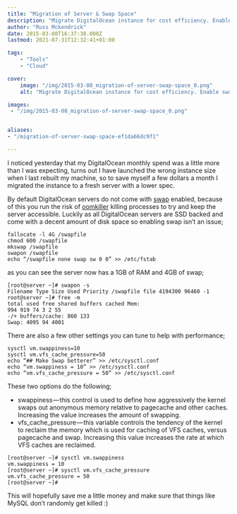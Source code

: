```yaml
---
title: "Migration of Server & Swap Space"
description: "Migrate DigitalOcean instance for cost efficiency. Enable swap space to prevent oomkiller issues. Optimize performance with tuned settings."
author: "Russ Mckendrick"
date: 2015-03-08T16:37:38.000Z
lastmod: 2021-07-31T12:32:41+01:00

tags:
    - "Tools"
    - "Cloud"

cover:
    image: "/img/2015-03-08_migration-of-server-swap-space_0.png" 
    alt: "Migrate DigitalOcean instance for cost efficiency. Enable swap space to prevent oomkiller issues. Optimize performance with tuned settings."

images:
 - "/img/2015-03-08_migration-of-server-swap-space_0.png"


aliases:
- "/migration-of-server-swap-space-ef1da66dc9f1"

---
```


I noticed yesterday that my DigitalOcean monthly spend was a little more than I was expecting, turns out I have launched the wrong instance size when I last rebuilt my machine, so to save myself a few dollars a month I migrated the instance to a fresh server with a lower spec.

By default DigitalOcean servers do not come with [swap](http://en.wikipedia.org/wiki/Virtual_memory "Swap") enabled, because of this you run the risk of [oomkiller](http://en.wikipedia.org/wiki/Out_of_memory "oomkiller") killing processes to try and keep the server accessible. Luckily as all DigitalOcean servers are SSD backed and come with a decent amount of disk space so enabling swap isn’t an issue;

```
fallocate -l 4G /swapfile
chmod 600 /swapfile
mkswap /swapfile
swapon /swapfile
echo “/swapfile none swap sw 0 0” >> /etc/fstab
```

as you can see the server now has a 1GB of RAM and 4GB of swap;

```
[root@server ~]# swapon -s
Filename Type Size Used Priority /swapfile file 4194300 96460 -1 
root@server ~]# free -m
total used free shared buffers cached Mem: 
994 919 74 3 2 55
-/+ buffers/cache: 860 133
Swap: 4095 94 4001
```

There are also a few other settings you can tune to help with performance;

```
sysctl vm.swappiness=10
sysctl vm.vfs_cache_pressure=50
echo “## Make Swap betterer” >> /etc/sysctl.conf
echo “vm.swappiness = 10” >> /etc/sysctl.conf
echo “vm.vfs_cache_pressure = 50” >> /etc/sysctl.conf
```

These two options do the following;

- swappiness — this control is used to define how aggressively the kernel swaps out anonymous memory relative to pagecache and other caches. Increasing the value increases the amount of swapping.
- vfs_cache_pressure — this variable controls the tendency of the kernel to reclaim the memory which is used for caching of VFS caches, versus pagecache and swap. Increasing this value increases the rate at which VFS caches are reclaimed.

```
[root@server ~]# sysctl vm.swappiness
vm.swappiness = 10
[root@server ~]# sysctl vm.vfs_cache_pressure
vm.vfs_cache_pressure = 50
[root@server ~]#
```

This will hopefully save me a little money and make sure that things like MySQL don’t randomly get killed :)
